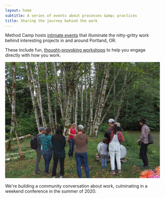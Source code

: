 ```yaml
---
layout: home
subtitle: A series of events about processes &amp; practices
title: Sharing the journey behind the work
---
```


Method Camp hosts [intimate events](/events/the-woods-tour) that illuminate the nitty-gritty work behind interesting projects in and around Portland, OR. 


These include fun, [thought-provoking workshops](/events/methodical-1) to help you engage directly with how you work.


[![Field Trip to The Woods](/images/the-woods/woods-trip-01.jpg)](/events/the-woods-tour)

We're building a community conversation about work, culminating in a weekend conference in the summer of 2020. 

